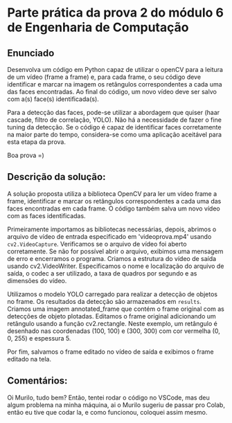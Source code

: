 # Parte prática da prova 2 do módulo 6 de Engenharia de Computação

## Enunciado

Desenvolva um código em Python capaz de utilizar o openCV para a leitura de um vídeo (frame a frame) e, para cada frame, o seu código deve identificar e marcar na imagem os retângulos correspondentes a cada uma das faces encontradas. Ao final do código, um novo vídeo deve ser salvo com a(s) face(s) identificada(s).

Para a detecção das faces, pode-se utilizar a abordagem que quiser (haar cascade, filtro de correlação, YOLO). Não há a necessidade de fazer o fine tuning da detecção. Se o código é capaz de identificar faces corretamente na maior parte do tempo, considera-se como uma aplicação aceitável para esta etapa da prova.

Boa prova =)

## Descrição da solução:

A solução proposta utiliza a biblioteca OpenCV para ler um vídeo frame a frame, identificar e marcar os retângulos correspondentes a cada uma das faces encontradas em cada frame. O código também salva um novo vídeo com as faces identificadas.

Primeiramente importamos as bibliotecas necessárias, depois, abrimos o arquivo de vídeo de entrada especificado em 'videoprova.mp4' usando `cv2.VideoCapture`. Verificamos se o arquivo de vídeo foi aberto corretamente. Se não for possível abrir o arquivo, exibimos uma mensagem de erro e encerramos o programa.
Criamos a estrutura do vídeo de saída usando cv2.VideoWriter. Especificamos o nome e localização do arquivo de saída, o codec a ser utilizado, a taxa de quadros por segundo e as dimensões do vídeo.

Utilizamos o modelo YOLO carregado para realizar a detecção de objetos no frame. Os resultados da detecção são armazenados em `results`. Criamos uma imagem annotated_frame que contém o frame original com as detecções de objeto plotadas. Editamos o frame original adicionando um retângulo usando a função cv2.rectangle. Neste exemplo, um retângulo é desenhado nas coordenadas (100, 100) e (300, 300) com cor vermelha (0, 0, 255) e espessura 5.

Por fim, salvamos o frame editado no vídeo de saída e exibimos o frame editado na tela.

## Comentários:
Oi Murilo, tudo bem? Então, tentei rodar o código no VSCode, mas deu algum problema na minha máquina, ai o Murilo sugeriu de passar pro Colab, então eu tive que codar la, e como funcionou, coloquei assim mesmo.